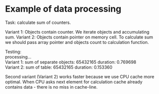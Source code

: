 # Example of data processing

Task: calculate sum of counters.

Variant 1: Objects contain counter. We iterate objects and accumulating sum.
Variant 2: Objects contain pointer on memory cell. To calculate sum we should pass array pointer and objects count to calculation function.

Testing:  
processing...  
Variant 1: sum of separate objects: 65432165 duration: 0.769698  
Variant 2: sum of table: 65432165 duration: 0.153360  

Second variant (Variant 2) works faster because we use CPU cache more optimal. When CPU asks next element for calculation cache already contains data - there is no miss in cache-line.